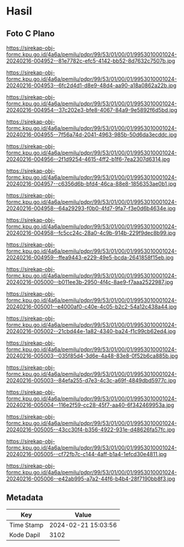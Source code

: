 # Hasil

## Foto C Plano

https://sirekap-obj-formc.kpu.go.id/4a6a/pemilu/pdpr/99/53/01/00/01/9953010001024-20240216-004952--81e7782c-efc5-4142-bb52-8d7632c7507b.jpg

https://sirekap-obj-formc.kpu.go.id/4a6a/pemilu/pdpr/99/53/01/00/01/9953010001024-20240216-004953--6fc2d4d1-d8e9-48d4-aa90-a18a0862a22b.jpg

https://sirekap-obj-formc.kpu.go.id/4a6a/pemilu/pdpr/99/53/01/00/01/9953010001024-20240216-004954--37c202e3-bfe8-4067-84a9-9e5892f6d5bd.jpg

https://sirekap-obj-formc.kpu.go.id/4a6a/pemilu/pdpr/99/53/01/00/01/9953010001024-20240216-004955--7f56a74d-2041-4963-985b-50d6da3ecddc.jpg

https://sirekap-obj-formc.kpu.go.id/4a6a/pemilu/pdpr/99/53/01/00/01/9953010001024-20240216-004956--2f1d9254-4615-4ff2-b1f6-7ea2307d6314.jpg

https://sirekap-obj-formc.kpu.go.id/4a6a/pemilu/pdpr/99/53/01/00/01/9953010001024-20240216-004957--c6356d6b-bfd4-46ca-88e8-1856353ae0b1.jpg

https://sirekap-obj-formc.kpu.go.id/4a6a/pemilu/pdpr/99/53/01/00/01/9953010001024-20240216-004958--64a29293-f0b0-4fd7-9fa7-f3e0d6b4634e.jpg

https://sirekap-obj-formc.kpu.go.id/4a6a/pemilu/pdpr/99/53/01/00/01/9953010001024-20240216-004958--fc5cc24c-28a0-4c9b-914b-229f9dec8b99.jpg

https://sirekap-obj-formc.kpu.go.id/4a6a/pemilu/pdpr/99/53/01/00/01/9953010001024-20240216-004959--ffea9443-e229-49e5-bcda-2641858f15eb.jpg

https://sirekap-obj-formc.kpu.go.id/4a6a/pemilu/pdpr/99/53/01/00/01/9953010001024-20240216-005000--b011ee3b-2950-4f4c-8ae9-f7aaa2522987.jpg

https://sirekap-obj-formc.kpu.go.id/4a6a/pemilu/pdpr/99/53/01/00/01/9953010001024-20240216-005001--e4000af0-c40e-4c05-b2c2-54a12c438a44.jpg

https://sirekap-obj-formc.kpu.go.id/4a6a/pemilu/pdpr/99/53/01/00/01/9953010001024-20240216-005002--21cbd44e-1a82-4340-ba24-f1c99cb62ed4.jpg

https://sirekap-obj-formc.kpu.go.id/4a6a/pemilu/pdpr/99/53/01/00/01/9953010001024-20240216-005003--035f85d4-3d6e-4a48-83e8-0f52b6ca885b.jpg

https://sirekap-obj-formc.kpu.go.id/4a6a/pemilu/pdpr/99/53/01/00/01/9953010001024-20240216-005003--84efa255-d7e3-4c3c-a69f-4849dbd5977c.jpg

https://sirekap-obj-formc.kpu.go.id/4a6a/pemilu/pdpr/99/53/01/00/01/9953010001024-20240216-005004--116e2f59-cc28-45f7-aa40-6f342469953a.jpg

https://sirekap-obj-formc.kpu.go.id/4a6a/pemilu/pdpr/99/53/01/00/01/9953010001024-20240216-005005--43cc30f4-b356-4922-931e-d48626fa57fc.jpg

https://sirekap-obj-formc.kpu.go.id/4a6a/pemilu/pdpr/99/53/01/00/01/9953010001024-20240216-005005--cf72fb7c-c144-4aff-b1a4-1efcd30e4811.jpg

https://sirekap-obj-formc.kpu.go.id/4a6a/pemilu/pdpr/99/53/01/00/01/9953010001024-20240216-005006--e42ab995-a7a2-44f6-b4b4-28f7190bb8f3.jpg


## Metadata

| Key        | Value               |
| ---------- | ------------------- |
| Time Stamp | 2024-02-21 15:03:56 |
| Kode Dapil | 3102                |



